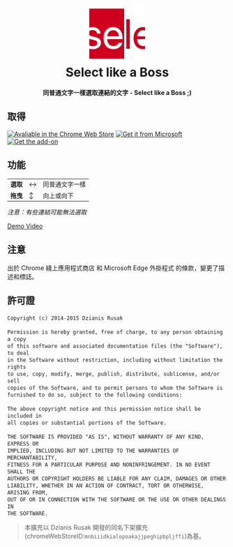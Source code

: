 <h1 align="center"><img src="icons/icon128.png" height="128"><br>Select like a Boss</h1>

<p align="center"><strong>同普通文字一樣選取連結的文字 - Select like a Boss ;)</strong></p>

## 取得

[![Avaliable in the Chrome Web Store](https://storage.googleapis.com/chrome-gcs-uploader.appspot.com/image/WlD8wC6g8khYWPJUsQceQkhXSlv1/UV4C4ybeBTsZt43U4xis.png)](https://chrome.google.com/webstore/detail/mbnnmpmcijodolgeejegcijdamonganh)
[<img src='https://developer.microsoft.com/en-us/microsoft-store/badges/images/English_get-it-from-MS.png' alt='Get it from Microsoft' style='height: 58px;'/>](https://microsoftedge.microsoft.com/addons/detail/gapbnbmenclgbgngpidomkamcmgmpopm)
[<img src='https://ffp4g1ylyit3jdyti1hqcvtb-wpengine.netdna-ssl.com/addons/files/2015/11/get-the-addon.png' alt='Get the add-on' style='height: 59px;'/>](https://addons.mozilla.org/firefox/addon/select-like-a-boss/)

## 功能

<table>
    <tr>
        <td><b>選取</b></td>
        <td>↔</td>
        <td>同普通文字一樣</td>
    </tr>
    <tr>
        <td><b>拖曳</b></td>
        <td>↕</td>
        <td>向上或向下</td>
    </tr>
</table>

*注意：有些連結可能無法選取*

[Demo Video](https://www.youtube.com/watch?v=yuIxgUed_UA)

## 注意
出於 Chrome 綫上應用程式商店 和 Microsoft Edge 外掛程式 的條款，變更了描述和標誌。

## 許可證
```
Copyright (c) 2014-2015 Dzianis Rusak

Permission is hereby granted, free of charge, to any person obtaining a copy
of this software and associated documentation files (the "Software"), to deal
in the Software without restriction, including without limitation the rights
to use, copy, modify, merge, publish, distribute, sublicense, and/or sell
copies of the Software, and to permit persons to whom the Software is
furnished to do so, subject to the following conditions:

The above copyright notice and this permission notice shall be included in
all copies or substantial portions of the Software.

THE SOFTWARE IS PROVIDED "AS IS", WITHOUT WARRANTY OF ANY KIND, EXPRESS OR
IMPLIED, INCLUDING BUT NOT LIMITED TO THE WARRANTIES OF MERCHANTABILITY,
FITNESS FOR A PARTICULAR PURPOSE AND NONINFRINGEMENT. IN NO EVENT SHALL THE
AUTHORS OR COPYRIGHT HOLDERS BE LIABLE FOR ANY CLAIM, DAMAGES OR OTHER
LIABILITY, WHETHER IN AN ACTION OF CONTRACT, TORT OR OTHERWISE, ARISING FROM,
OUT OF OR IN CONNECTION WITH THE SOFTWARE OR THE USE OR OTHER DEALINGS IN
THE SOFTWARE.
```
> 本擴充以 Dzianis Rusak 開發的同名下架擴充(chromeWebStoreID:```mnbiiidkialopoakajjpeghipbpljffi```)為基。